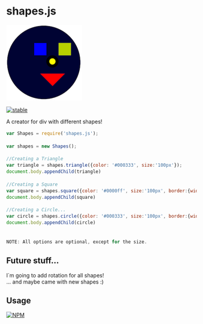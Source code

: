 # shapes.js

  ![logo](https://raw.githubusercontent.com/maximobelen/assets/master/images/shape.js/shapejs.png)  


[![stable](http://badges.github.io/stability-badges/dist/stable.svg)](http://github.com/badges/stability-badges)

A creator for div with different shapes!

```js
var Shapes = require('shapes.js');

var shapes = new Shapes();

//Creating a Triangle
var triangle = shapes.triangle({color: '#000333', size:'100px'});  
document.body.appendChild(triangle)  
  
//Creating a Square  
var square = shapes.square({color: '#0000ff', size:'100px', border:{width:'100px', color:'#ff0000', style: 'solid'}});  
document.body.appendChild(square)  

//Creating a Circle...
var circle = shapes.circle({color: '#000333', size:'100px', border:{width:'100px', color:'#ff0000', style: 'solid'}});
document.body.appendChild(circle)  
  
  
NOTE: All options are optional, except for the size.
```
  
## Future stuff...
I´m going to add rotation for all shapes!  
... and maybe came with new shapes :)  

## Usage

[![NPM](https://nodei.co/npm/shapes.js.png)](https://www.npmjs.com/package/shapes.js)
